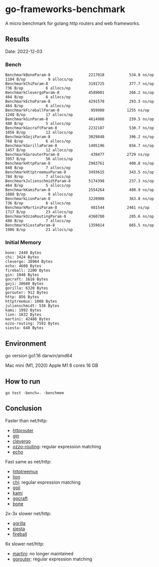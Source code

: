 # go-frameworks-benchmark

A micro benchmark for golang http routers and web frameworks.

## Results

Date: 2022-12-03

### Bench

```
BenchmarkBoneParam-8            	 2217018	       534.8 ns/op	    1104 B/op	       9 allocs/op
BenchmarkChiParam-8             	 3191725	       377.7 ns/op	     736 B/op	       6 allocs/op
BenchmarkClevergoParam-8        	 4589001	       266.2 ns/op	     464 B/op	       6 allocs/op
BenchmarkEchoParam-8            	 4291570	       293.3 ns/op	     464 B/op	       6 allocs/op
BenchmarkFireballParam-8        	  959980	      1255 ns/op	    1240 B/op	      17 allocs/op
BenchmarkGinParam-8             	 4614988	       259.5 ns/op	     480 B/op	       5 allocs/op
BenchmarkGocraftParam-8         	 2232187	       530.7 ns/op	    1056 B/op	      12 allocs/op
BenchmarkGojiParam-8            	 3029848	       396.2 ns/op	     768 B/op	       6 allocs/op
BenchmarkGorillaParam-8         	 1405196	       856.7 ns/op	    1457 B/op	      12 allocs/op
BenchmarkGorouterParam-8        	  439477	      2729 ns/op	    3957 B/op	      56 allocs/op
BenchmarkHttpParam-8            	 2983761	       400.8 ns/op	     848 B/op	       7 allocs/op
BenchmarkHttptreemuxParam-8     	 3493615	       343.5 ns/op	     784 B/op	       7 allocs/op
BenchmarkJulienschmidtParam-8   	 5174398	       237.3 ns/op	     464 B/op	       5 allocs/op
BenchmarkKamiParam-8            	 2554264	       488.9 ns/op	    1088 B/op	       9 allocs/op
BenchmarkLionParam-8            	 3220908	       363.8 ns/op	     736 B/op	       6 allocs/op
BenchmarkMartiniParam-8         	  481544	      2461 ns/op	    1717 B/op	      23 allocs/op
BenchmarkOzzoRoutingParam-8     	 4360780	       285.6 ns/op	     480 B/op	       7 allocs/op
BenchmarkSiestaParam-8          	 1359814	       865.5 ns/op	    1986 B/op	      21 allocs/op
```

### Initial Memory

```
bone: 2440 Bytes
chi: 3424 Bytes
clevergo: 38984 Bytes
echo: 4608 Bytes
fireball: 2200 Bytes
gin: 1048 Bytes
gocraft: 1616 Bytes
goji: 38680 Bytes
gorilla: 6320 Bytes
gorouter: 912 Bytes
http: 856 Bytes
httptreemux: 1008 Bytes
julienschmidt: 536 Bytes
kami: 1992 Bytes
lion: 1832 Bytes
martini: 42488 Bytes
ozzo-routing: 7592 Bytes
siesta: 648 Bytes
```

## Environment

go version go1.16 darwin/amd64

Mac mini (M1, 2020)
Apple M1 8 cores
16 GB

## How to run

```
go test -bench=. -benchmem
```

## Conclusion

Faster than net/http:
- [httprouter](https://github.com/julienschmidt/httprouter)
- [gin](https://github.com/gin-gonic/gin)
- [clevergo](https://github.com/clevergo/clevergo)
- [ozzo-routing](https://github.com/go-ozzo/ozzo-routing): regular expression matching
- [echo](https://github.com/labstack/echo)

Fast same as net/http:
- [httptreemux](https://github.com/dimfeld/httptreemux)
- [lion](https://github.com/celrenheit/lion)
- [chi](https://github.com/pressly/chi): regular expression matching
- [goji](https://github.com/zenazn/goji)
- [kami](https://github.com/guregu/kami)
- [gocraft](https://github.com/gocraft/web)
- [bone](https://github.com/go-zoo/bone)

2x-3x slower net/http:
- [gorilla](https://github.com/gorilla/mux)
- [siesta](https://github.com/VividCortex/siesta)
- [fireball](https://github.com/zpatrick/fireball)

6x slower net/http:
- [martini](https://github.com/go-martini/martini): no longer maintained
- [gorouter](https://github.com/xujiajun/gorouter): regular expression matching
